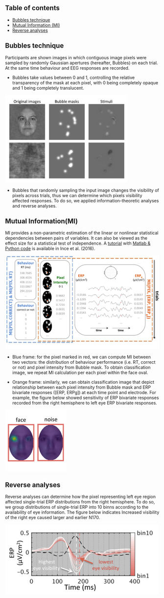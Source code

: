 ## Table of contents ##
- [Bubbles technique](#bubbles-technique) 
- [Mutual Information (MI)](#mutual-informationmi)
- [Reverse analyses](#reverse-analyses)

## Bubbles technique ##

Participants are shown images in which contiguous image pixels were sampled by randomly Gaussian apertures (hereafter, Bubbles) on each trial. At the same time behaviour and EEG responses are recorded. 

- Bubbles take values between 0 and 1, controlling the relative transparency of the mask at each pixel, with 0 being completely opaque and 1 being completely translucent. 
<img src="/imagewithbubbles.png" alt="" width="400">

- Bubbles that randomly sampling the input image changes the visibility of pixels across trials, thus we can determine which pixels visibility affected responses. To do so, we applied information-theoretic analyses and reverse analyses.  


## Mutual Information(MI) ##
MI provides a non-parametric estimation of the linear or nonlinear statistical dependencies between pairs of variables. It can also be viewed as the effect size for a statistical test of independence. A [tutorial](http://onlinelibrary.wiley.com/doi/10.1002/hbm.23471/abstract) with [Matlab & Python code](https://github.com/robince/sensorcop) is available in Ince et al. (2016). 

<img src="/MI.png" alt="" width="600">

- Blue frame: for the pixel marked in red, we can compute MI between two vectors: the distribution of behaviour performance (i.e. RT, correct or not) and pixel intensity from Bubble mask. To obtain classification image, we repeat MI calculation per each pixel within the face oval.

- Orange frame: similarly, we can obtain classification image that depict relationship between each pixel intensity from Bubble mask and ERP bivariate responses ([ERP, ERPg]) at each time point and electrode. For example, the figure below showed sensitivity of ERP bivariate responses recorded from the right hemisphere to left eye ERP bivariate responses.   

<img src="/MI_results.png" alt="" width="200">


## Reverse analyses ##
Reverse analyses can determine how the pixel representing left eye region affected single-trial ERP distributions from the right hemisphere. To do so, we group distributions of single-trial ERP into 10 binns according to the availability of eye information. The figure below indicates Increased visibility of the right eye caused larger and earlier N170. 

<img src="/reverseanalyses.png" alt="" width="500">
